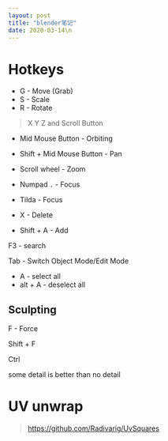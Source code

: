 ```yaml
---
layout: post
title: "blender笔记"
date: 2020-03-14\n
---
```



# Hotkeys

- G - Move (Grab)
- S - Scale
- R - Rotate

> X Y Z and Scroll Button

- Mid Mouse Button - Orbiting
- Shift + Mid Mouse Button - Pan
- Scroll wheel - Zoom
- Numpad `.` - Focus
- Tilda - Focus 


- X - Delete
- Shift + A - Add


F3 - search

Tab - Switch Object Mode/Edit Mode



- A - select all
- alt + A - deselect all


## Sculpting

F - Force

Shift + F

Ctrl

some detail is better than no detail

# UV unwrap


> <https://github.com/Radivarig/UvSquares>